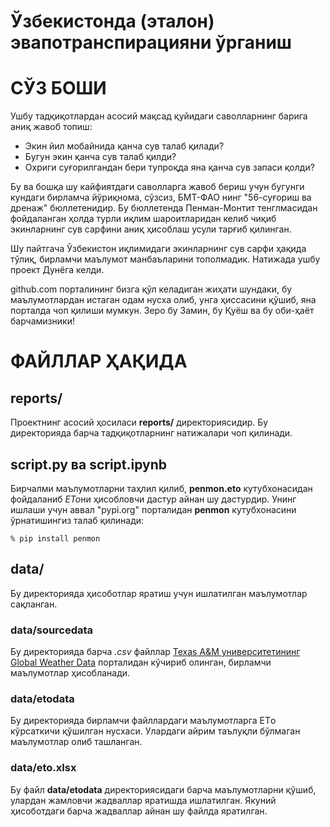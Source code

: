 # Ўзбекистонда (эталон) эвапотранспирацияни ўрганиш

# СЎЗ БОШИ

Ушбу тадқиқотлардан асосий мақсад қуйидаги саволларнинг барига аниқ жавоб топиш:

 * Экин йил мобайнида қанча сув талаб қилади?
 * Бугун экин қанча сув талаб қилди?
 * Охриги суғорилгандан бери тупроқда яна қанча сув запаси қолди?

Бу ва бошқа шу кайфиятдаги саволларга жавоб бериш учун бугунги кундаги бирламча 
йўриқнома, сўзсиз, БМТ-ФАО нинг "56-суғориш ва дренаж" бюллетенидир. Бу бюллетенда 
Пенман-Монтит тенглмасидан фойдаланган ҳолда турли иқлим шароитларидан келиб чиқиб
экинларнинг сув сарфини аниқ ҳисоблаш усули тарғиб қилинган. 

Шу пайтгача Ўзбекистон иқлимидаги экинларнинг сув сарфи ҳақида тўлиқ,
бирламчи маълумот манбаъларини тополмадик. Натижада ушбу проект Дунёга келди.

github.com порталининг бизга қўл келадиган жиҳати шундаки, бу маълумотлардан 
истаган одам нусха олиб, унга ҳиссасини қўшиб, яна порталда чоп қилиши мумкун. Зеро
бу Замин, бу Қуёш ва бу оби-ҳаёт барчамизники!

# ФАЙЛЛАР ҲАҚИДА

## reports/

Проектнинг асосий ҳосиласи **reports/** директориясидир. Бу директорияда
барча тадқиқотларнинг натижалари чоп қилинади. 

## script.py ва script.ipynb

Бирчалми маълумотларни таҳлил қилиб, **penmon.eto** кутубхонасидан фойдаланиб
*ETo*ни ҳисобловчи дастур айнан шу дастурдир. Унинг ишлаши учун аввал "pypi.org" 
порталидан **penmon** кутубхонасини ўрнатишингиз талаб қилинади:

	% pip install penmon

## data/

Бу директорияда ҳисоботлар яратиш учун ишлатилган маълумотлар сақланган.

### data/sourcedata

Бу директорияда барча *.csv* файллар [Texas A&M университетининг Global Weather Data][1]
порталидан кўчириб олинган, бирламчи маълумотлар ҳисобланади.

### data/etodata

Бу директорияда бирламчи файллардаги маълумотларга ETо кўрсаткичи қўшилган нусхаси.
Улардаги айрим таълуқли бўлмаган маълумотлар олиб ташланган.

### data/eto.xlsx

Бу файл **data/etodata** директориясидаги барча маълумотларни қўшиб, улардан
жамловчи жадваллар яратишда ишлатилган. Якуний ҳисоботдаги барча жадваллар
айнан шу файлда яратилган.


[1]: https://globalweather.tamu.edu/
[2]: https://globalweather.tamu.edu/





